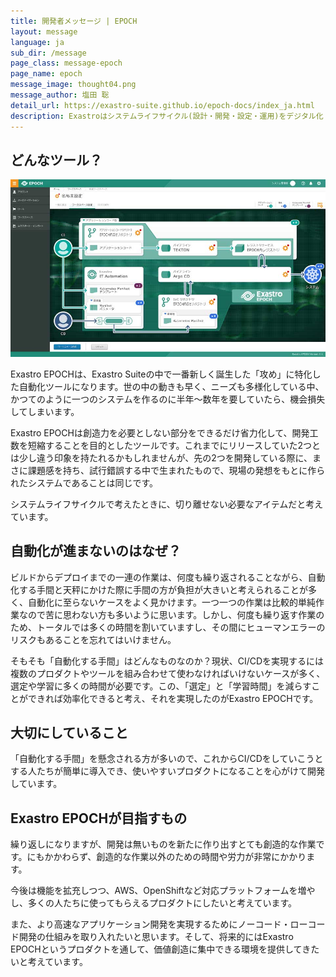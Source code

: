```yaml
---
title: 開発者メッセージ | EPOCH
layout: message
language: ja
sub_dir: /message
page_class: message-epoch
page_name: epoch
message_image: thought04.png
message_author: 塩田 聡
detail_url: https://exastro-suite.github.io/epoch-docs/index_ja.html
description: Exastroはシステムライフサイクル(設計・開発・設定・運用)をデジタル化・自動化・省力化することを目的としたオープンソースのソフトウェアスイートです。
---
```

<h2>どんなツール？</h2>

<div class="image right"><img src="/message/img/image_epoch01.jpg" alt="EPOCH image"></div>

<p>Exastro EPOCHは、Exastro Suiteの中で一番新しく誕生した「攻め」に特化した自動化ツールになります。世の中の動きも早く、ニーズも多様化している中、かつてのように一つのシステムを作るのに半年～数年を要していたら、機会損失してしまいます。</p>
<p>Exastro EPOCHは創造力を必要としない部分をできるだけ省力化して、開発工数を短縮することを目的としたツールです。これまでにリリースしていた2つとは少し違う印象を持たれるかもしれませんが、先の2つを開発している際に、まさに課題感を持ち、試行錯誤する中で生まれたもので、現場の発想をもとに作られたシステムであることは同じです。</p>
<p>システムライフサイクルで考えたときに、切り離せない必要なアイテムだと考えています。</p>

<h2>自動化が進まないのはなぜ？</h2>
<p>ビルドからデプロイまでの一連の作業は、何度も繰り返されることながら、自動化する手間と天秤にかけた際に手間の方が負担が大きいと考えられることが多く、自動化に至らないケースをよく見かけます。一つ一つの作業は比較的単純作業なので苦に思わない方も多いように思います。しかし、何度も繰り返す作業のため、トータルでは多くの時間を割いていますし、その間にヒューマンエラーのリスクもあることを忘れてはいけません。</p>
<p>そもそも「自動化する手間」はどんなものなのか？現状、CI/CDを実現するには複数のプロダクトやツールを組み合わせて使わなければいけないケースが多く、選定や学習に多くの時間が必要です。この、「選定」と「学習時間」を減らすことができれば効率化できると考え、それを実現したのがExastro EPOCHです。</p>

<h2>大切にしていること</h2>
<p>「自動化する手間」を懸念される方が多いので、これからCI/CDをしていこうとする人たちが簡単に導入でき、使いやすいプロダクトになることを心がけて開発しています。</p>

<h2>Exastro EPOCHが目指すもの</h2>
<p>繰り返しになりますが、開発は無いものを新たに作り出すとても創造的な作業です。にもかかわらず、創造的な作業以外のための時間や労力が非常にかかります。</p>
<p>今後は機能を拡充しつつ、AWS、OpenShiftなど対応プラットフォームを増やし、多くの人たちに使ってもらえるプロダクトにしたいと考えています。</p>
<p>また、より高速なアプリケーション開発を実現するためにノーコード・ローコード開発の仕組みを取り入れたいと思います。そして、将来的にはExastro EPOCHというプロダクトを通して、価値創造に集中できる環境を提供してきたいと考えています。</p>